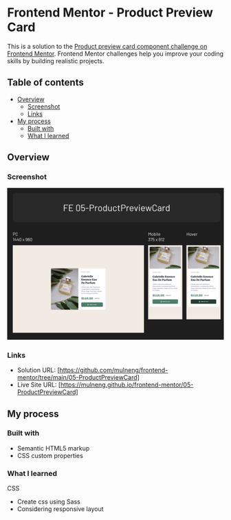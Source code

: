 # Frontend Mentor - Product Preview Card

This is a solution to the [Product preview card component challenge on Frontend Mentor](https://www.frontendmentor.io/challenges/product-preview-card-component-GO7UmttRfa). Frontend Mentor challenges help you improve your coding skills by building realistic projects. 

## Table of contents

- [Overview](#overview)
  - [Screenshot](#screenshot)
  - [Links](#links)
- [My process](#my-process)
  - [Built with](#built-with)
  - [What I learned](#what-i-learned)

## Overview

### Screenshot

![](./screenshot.png)

### Links

- Solution URL: [https://github.com/mulneng/frontend-mentor/tree/main/05-ProductPreviewCard]
- Live Site URL: [https://mulneng.github.io/frontend-mentor/05-ProductPreviewCard]

## My process

### Built with

- Semantic HTML5 markup
- CSS custom properties

### What I learned

CSS

- Create css using Sass
- Considering responsive layout
